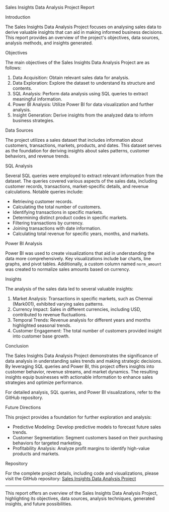 

Sales Insights Data Analysis Project Report

 Introduction

The Sales Insights Data Analysis Project focuses on analysing sales data to derive valuable insights that can aid in making informed business decisions. This report provides an overview of the project's objectives, data sources, analysis methods, and insights generated.

 Objectives

The main objectives of the Sales Insights Data Analysis Project are as follows:

1. Data Acquisition: Obtain relevant sales data for analysis.
2. Data Exploration: Explore the dataset to understand its structure and contents.
3. SQL Analysis: Perform data analysis using SQL queries to extract meaningful information.
4. Power BI Analysis: Utilize Power BI for data visualization and further analysis.
5. Insight Generation: Derive insights from the analyzed data to inform business strategies.

 Data Sources

The project utilizes a sales dataset that includes information about customers, transactions, markets, products, and dates. This dataset serves as the foundation for deriving insights about sales patterns, customer behaviors, and revenue trends.

 SQL Analysis

Several SQL queries were employed to extract relevant information from the dataset. The queries covered various aspects of the sales data, including customer records, transactions, market-specific details, and revenue calculations. Notable queries include:

- Retrieving customer records.
- Calculating the total number of customers.
- Identifying transactions in specific markets.
- Determining distinct product codes in specific markets.
- Filtering transactions by currency.
- Joining transactions with date information.
- Calculating total revenue for specific years, months, and markets.

 Power BI Analysis

Power BI was used to create visualizations that aid in understanding the data more comprehensively. Key visualizations include bar charts, line graphs, and pivot tables. Additionally, a custom column named `norm_amount` was created to normalize sales amounts based on currency.

 Insights

The analysis of the sales data led to several valuable insights:

1. Market Analysis: Transactions in specific markets, such as Chennai (Mark001), exhibited varying sales patterns.
2. Currency Impact: Sales in different currencies, including USD, contributed to revenue fluctuations.
3. Temporal Trends: Revenue analysis for different years and months highlighted seasonal trends.
4. Customer Engagement: The total number of customers provided insight into customer base growth.

 Conclusion

The Sales Insights Data Analysis Project demonstrates the significance of data analysis in understanding sales trends and making strategic decisions. By leveraging SQL queries and Power BI, this project offers insights into customer behavior, revenue streams, and market dynamics. The resulting insights equip businesses with actionable information to enhance sales strategies and optimize performance.

For detailed analysis, SQL queries, and Power BI visualizations, refer to the GitHub repository.

 Future Directions

This project provides a foundation for further exploration and analysis:

- Predictive Modeling: Develop predictive models to forecast future sales trends.
- Customer Segmentation: Segment customers based on their purchasing behaviors for targeted marketing.
- Profitability Analysis: Analyze profit margins to identify high-value products and markets.

 Repository

For the complete project details, including code and visualizations, please visit the GitHub repository: [Sales Insights Data Analysis Project](https://github.com/yourusername/sales-insights-project)

---
This report offers an overview of the Sales Insights Data Analysis Project, highlighting its objectives, data sources, analysis techniques, generated insights, and future possibilities.
